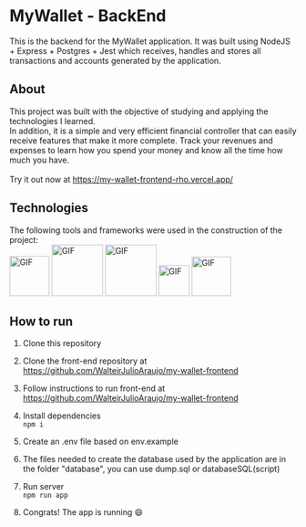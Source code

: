 # **MyWallet - BackEnd**

This is the backend for the MyWallet application. It was built using NodeJS + Express + Postgres + Jest which receives, handles and stores all transactions and accounts generated by the application.

## **About**
This project was built with the objective of studying and applying the technologies I learned. </br> 
In addition, it is a simple and very efficient financial controller that can easily receive features that make it more complete. Track your revenues and expenses to learn how you spend your money and know all the time how much you have.
</br>
</br>
Try it out now at https://my-wallet-frontend-rho.vercel.app/

## **Technologies**
The following tools and frameworks were used in the construction of the project:<br/>
<img  alt="GIF" src="https://img.shields.io/badge/Node.js-339933?style=for-the-badge&logo=nodedotjs&logoColor=white" width="70px" />
<img  alt="GIF" src="https://img.shields.io/badge/Express.js-000000?style=for-the-badge&logo=express&logoColor=white" width="90px" />
<img  alt="GIF" src="https://img.shields.io/badge/PostgreSQL-316192?style=for-the-badge&logo=postgresql&logoColor=white" width="90px" />
<img  alt="GIF" src="https://img.shields.io/badge/Jest-C21325?style=for-the-badge&logo=jest&logoColor=white" width="54px" />
<img  alt="GIF" src="https://img.shields.io/badge/Heroku-430098?style=for-the-badge&logo=heroku&logoColor=white" width="69px" />

## **How to run**

1. Clone this repository

2. Clone the front-end repository at https://github.com/WalteirJulioAraujo/my-wallet-frontend

3. Follow instructions to run front-end at https://github.com/WalteirJulioAraujo/my-wallet-frontend

4. Install dependencies</br>
`npm i`

5. Create an .env file based on env.example

6. The files needed to create the database used by the application are in the folder "database", you can use dump.sql or databaseSQL(script)

7. Run server </br>
`npm run app`

8. Congrats! The app is running 😄


